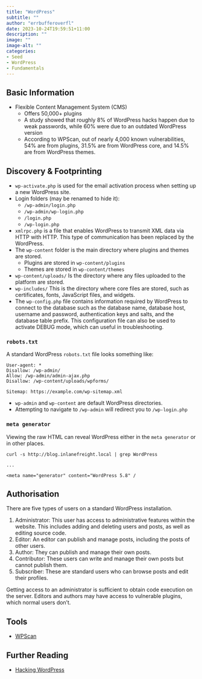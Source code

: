 ```yaml
---
title: "WordPress"
subtitle: ""
author: "errbufferoverfl"
date: 2023-10-24T19:59:51+11:00
description: ""
image: ""
image-alt: ""
categories:
- Seed
- WordPress
- Fundamentals
---
```


## Basic Information

- Flexible Content Management System (CMS)
	- Offers 50,000+ plugins
	- A study showed that roughly 8% of WordPress hacks happen due to weak passwords, while 60% were due to an outdated WordPress version
	- According to WPScan, out of nearly 4,000 known vulnerabilities, 54% are from plugins, 31.5% are from WordPress core, and 14.5% are from WordPress themes.

## Discovery & Footprinting

- `wp-activate.php` is used for the email activation process when setting up a new WordPress site.
- Login folders (may be renamed to hide it):
	- `/wp-admin/login.php`
	- `/wp-admin/wp-login.php`
	- `/login.php`
	- `/wp-login.php`
- `xmlrpc.php` is a file that enables WordPress to transmit XML data via HTTP with HTTP. This type of communication has been replaced by the WordPress.
- The `wp-content` folder is the main directory where plugins and themes are stored.
	- Plugins are stored in `wp-content/plugins`
	- Themes are stored in `wp-content/themes`
- `wp-content/uploads/` Is the directory where any files uploaded to the platform are stored.
- `wp-includes/` This is the directory where core files are stored, such as certificates, fonts, JavaScript files, and widgets.
- The `wp-config.php` file contains information required by WordPress to connect to the database such as the database name, database host, username and password, authentication keys and salts, and the database table prefix. This configuration file can also be used to activate DEBUG mode, which can useful in troubleshooting.

### `robots.txt`

A standard WordPress `robots.txt` file looks something like:

```
User-agent: *
Disallow: /wp-admin/
Allow: /wp-admin/admin-ajax.php
Disallow: /wp-content/uploads/wpforms/

Sitemap: https://example.com/wp-sitemap.xml
```

- `wp-admin` and `wp-content` are default WordPress directories.
- Attempting to navigate to `/wp-admin` will redirect you to `/wp-login.php`

### `meta generator`

Viewing the raw HTML can reveal WordPress either in the `meta generator` or in other places.

```shell
curl -s http://blog.inlanefreight.local | grep WordPress

...

<meta name="generator" content="WordPress 5.8" /
```

## Authorisation

There are five types of users on a standard WordPress installation.

1. Administrator: This user has access to administrative features within the website. This includes adding and deleting users and posts, as well as editing source code.
2. Editor: An editor can publish and manage posts, including the posts of other users.
3. Author: They can publish and manage their own posts.
4. Contributor: These users can write and manage their own posts but cannot publish them.
5. Subscriber: These are standard users who can browse posts and edit their profiles.

Getting access to an administrator is sufficient to obtain code execution on the server. Editors and authors may have access to vulnerable plugins, which normal users don’t.

## Tools

- [WPScan](https://github.com/wpscanteam/wpscan)

## Further Reading

- [Hacking WordPress](https://academy.hackthebox.com/course/preview/hacking-wordpress)